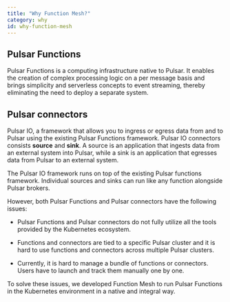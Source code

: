 ```yaml
---
title: "Why Function Mesh?"
category: why
id: why-function-mesh
---
```


## Pulsar Functions

Pulsar Functions is a computing infrastructure native to Pulsar. It enables the creation of complex processing logic on a per message basis and brings simplicity and serverless concepts to event streaming, thereby eliminating the need to deploy a separate system.

## Pulsar connectors

Pulsar IO, a framework that allows you to ingress or egress data from and to Pulsar using the existing Pulsar Functions framework. Pulsar IO connectors consists **source** and **sink**. A source is an application that ingests data from an external system into Pulsar, while a sink is an application that egresses data from Pulsar to an external system.

The Pulsar IO framework runs on top of the existing Pulsar functions framework. Individual sources and sinks can run like any function alongside Pulsar brokers.


However, both Pulsar Functions and Pulsar connectors have the following issues:

- Pulsar Functions and Pulsar connectors do not fully utilize all the tools provided by the Kubernetes ecosystem.

- Functions and connectors are tied to a specific Pulsar cluster and it is hard to use functions and connectors across multiple Pulsar clusters.

- Currently, it is hard to manage a bundle of functions or connectors. Users have to launch and track them manually one by one.

To solve these issues, we developed Function Mesh to run Pulsar Functions in the Kubernetes environment in a native and integral way.
